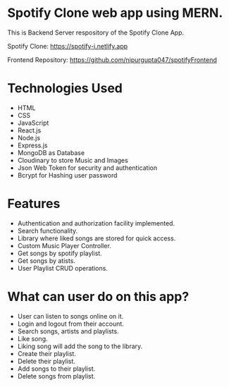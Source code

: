 # Spotify Clone web app using MERN. 
This is Backend Server respository of the Spotify Clone App.

Spotify Clone: https://spotify-i.netlify.app

Frontend Repository: https://github.com/nipurgupta047/spotifyFrontend

# Technologies Used
* HTML
* CSS
* JavaScript
* React.js
* Node.js
* Express.js
* MongoDB as Database
* Cloudinary to store Music and Images
* Json Web Token for security and authentication
* Bcrypt for Hashing user password


# Features
* Authentication and authorization facility implemented.
* Search functionality.
* Library where liked songs are stored for quick access.
* Custom Music Player Controller.
* Get songs by spotify playlist.
* Get songs by atists.
* User Playlist CRUD operations.

# What can user do on this app?
* User can listen to songs online on it.
* Login and logout from their account.
* Search songs, artists and playlists.
* Like song.
* Liking song will add the song to the library.
* Create their playlist.
* Delete their playlist.
* Add songs to their playlist.
* Delete songs from playlist.
